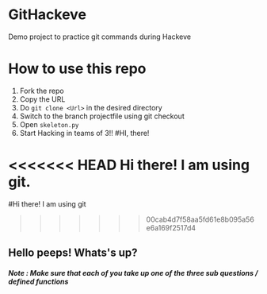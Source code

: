 # GitHackeve
Demo project to practice git commands during Hackeve

# How to use this repo
1. Fork the repo
2. Copy the URL 
2. Do ```git clone <Url>``` in the desired directory
3. Switch to the branch projectfile using git checkout <branch name>
4. Open ```skeleton.py```
5. Start Hacking in teams of 3!!
#HI, there!

<<<<<<< HEAD
Hi there! I am using git.
=======
#Hi there! I am using git
>>>>>>> 00cab4d7f58aa5fd61e8b095a56e6a169f2517d4

## Hello peeps! Whats's up?
#####  Note : Make sure that each of you take up one of the three sub questions / defined functions
